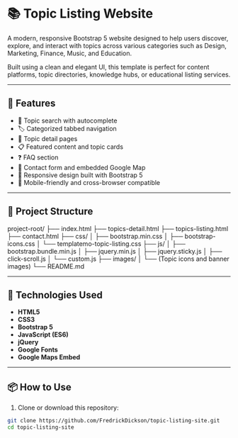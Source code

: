 # 📚 Topic Listing Website

A modern, responsive Bootstrap 5 website designed to help users discover, explore, and interact with topics across various categories such as Design, Marketing, Finance, Music, and Education.

Built using a clean and elegant UI, this template is perfect for content platforms, topic directories, knowledge hubs, or educational listing services.

---

## 🚀 Features

- 🔎 Topic search with autocomplete
- 🏷️ Categorized tabbed navigation
- 📖 Topic detail pages
- 📋 Featured content and topic cards
- ❓ FAQ section
- 📍 Contact form and embedded Google Map
- 🌙 Responsive design built with Bootstrap 5
- 📱 Mobile-friendly and cross-browser compatible

---

## 📁 Project Structure

project-root/
├── index.html
├── topics-detail.html
├── topics-listing.html
├── contact.html
├── css/
│ ├── bootstrap.min.css
│ ├── bootstrap-icons.css
│ └── templatemo-topic-listing.css
├── js/
│ ├── bootstrap.bundle.min.js
│ ├── jquery.min.js
│ ├── jquery.sticky.js
│ ├── click-scroll.js
│ └── custom.js
├── images/
│ └── (Topic icons and banner images)
└── README.md


---

## 🎨 Technologies Used

- **HTML5**
- **CSS3**
- **Bootstrap 5**
- **JavaScript (ES6)**
- **jQuery**
- **Google Fonts**
- **Google Maps Embed**

---

## 📦 How to Use

1. Clone or download this repository:

```bash
git clone https://github.com/FredrickDickson/topic-listing-site.git
cd topic-listing-site
